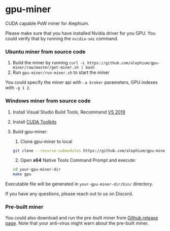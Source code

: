 # gpu-miner

CUDA capable PoW miner for Alephium.

Please make sure that you have installed Nvidia driver for you GPU. You could verify that by running the `nvidia-smi` command.

### Ubuntu miner from source code

1. Build the miner by running `curl -L https://github.com/alephium/gpu-miner/raw/master/get-miner.sh | bash`
2. Run `gpu-miner/run-miner.sh` to start the miner

You could specify the miner api with `-a broker` parameters, GPU indexes with `-g 1 2`.

### Windows miner from source code

1. Install Visual Studio Build Tools, Recommend [VS 2019](https://visualstudio.microsoft.com/vs/older-downloads/#visual-studio-2019-and-other-products)
2. Install [CUDA Toolkits](https://developer.nvidia.com/cuda-downloads?target_os=Windows&target_arch=x86_64)
3. Build gpu-miner:
   1. Clone gpu-miner to local

   ``` sh
   git clone --recurse-submodules https://github.com/alephium/gpu-miner.git
   ```
   2. Open **x64** Native Tools Command Prompt and execute:

   ```sh
   cd your-gpu-miner-dir
   make gpu
   ```

Executable file will be generated in `your-gpu-miner-dir/bin/` directory.

If you have any questions, please reach out to us on Discord.

### Pre-built miner

You could also download and run the pre-built miner from [Github release page](https://github.com/alephium/gpu-miner/releases). Note that your anti-virus might warn about the pre-built miner.
